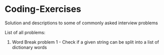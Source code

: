 # Coding-Exercises
Solution and descriptions to some of commonly asked interview problems

List of all problems:
1. Word Break problem 1 - Check if a given string can be split into a list of dictionary words
